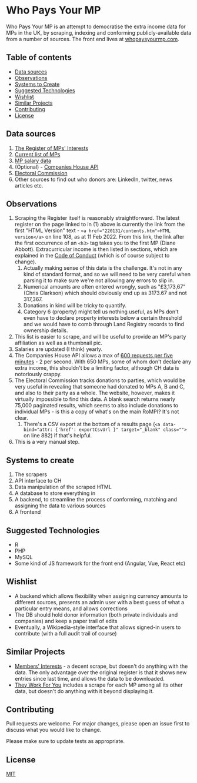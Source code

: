 # Who Pays Your MP
Who Pays Your MP is an attempt to democratise the extra income data for MPs in the UK, by scraping, indexing and conforming publicly-available data from a number of sources. The front end lives at [whopaysyourmp.com](https://whopaysyourmp.com).

## Table of contents
* [Data sources](#data-sources)
* [Observations](#observations)
* [Systems to Create](#systems-to-create)
* [Suggested Technologies](#suggested-technologies)
* [Wishlist](#wishlist)
* [Similar Projects](#similar-projects)
* [Contributing](#contributing)
* [License](#license)

## Data sources
1. [The Register of MPs' Interests](https://publications.parliament.uk/pa/cm/cmregmem/contents2122.htm)
2. [Current list of MPs](https://members.parliament.uk/members/Commons)
3. [MP salary data](https://www.theipsa.org.uk/mp-costs/mps-pay-and-pensions/)
4. (Optional) - [Companies House API](https://developer.company-information.service.gov.uk/)
5. [Electoral Commission](http://search.electoralcommission.org.uk/?currentPage=0&rows=10&sort=AcceptedDate&order=desc&tab=1&et=pp&et=ppm&et=tp&et=perpar&et=rd&isIrishSourceYes=true&isIrishSourceNo=true&prePoll=false&postPoll=true&register=gb&register=ni&register=none&optCols=Register&optCols=CampaigningName&optCols=AccountingUnitsAsCentralParty&optCols=IsSponsorship&optCols=IsIrishSource&optCols=RegulatedDoneeType&optCols=CompanyRegistrationNumber&optCols=Postcode&optCols=NatureOfDonation&optCols=PurposeOfVisit&optCols=DonationAction&optCols=ReportedDate&optCols=IsReportedPrePoll&optCols=ReportingPeriodName&optCols=IsBequest&optCols=IsAggregation)
6. Other sources to find out who donors are: LinkedIn, twitter, news articles etc.

## Observations
1. Scraping the Register itself is reasonably straightforward. The latest register on the page linked to in (1) above is currently the link from the first "HTML Version" text - `<a href="220131/contents.htm">HTML version</a>` on line 108, as at 11 Feb 2022. From this link, the link after the first occurrence of an `<h3>` tag takes you to the first MP (Diane Abbott). Extracurricular income is then listed in sections, which are explained in the [Code of Conduct](https://publications.parliament.uk/pa/cm201719/cmcode/1882/188201.htm) (which is of course subject to change).
    1.  Actually making sense of this data is the challenge. It's not in any kind of standard format, and so we will need to be very careful when parsing it to make sure we're not allowing any errors to slip in.
    2.  Numerical amounts are often entered wrongly, such as "£3,173,67" (Chris Clarkson) which should obviously end up as 3173.67 and not 317,367.
    3.  Donations in kind will be tricky to quantify.
    4.  Category 6 (property) might tell us nothing useful, as MPs don't even have to declare property interests below a certain threshold and we would have to comb through Land Registry records to find ownership details.
2.  This list is easier to scrape, and will be useful to provide an MP's party affiliation as well as a thumbnail pic.
3.  Salaries are updated (I think) yearly.
4.  The Companies House API allows a max of [600 requests per five minutes](https://developer.company-information.service.gov.uk/developer-guidelines/) - 2 per second. With 650 MPs, some of whom don't declare any extra income, this shouldn't be a limiting factor, although CH data is notoriously crappy.
5.  The Electoral Commission tracks donations to parties, which would be very useful in revealing that someone had donated to MPs A, B and C, and also to their party as a whole. The website, however, makes it virtually impossible to find this data. A blank search returns nearly 75,000 paginated results, which seems to also include donations to individual MPs - is this a copy of what's on the main RoMPI? It's not clear.
    1.  There's a CSV export at the bottom of a results page (`<a data-bind="attr: {'href': exportCsvUrl }" target="_blank" class="">` on line 882) if that's helpful.
7.  This is a very manual step.

## Systems to create
1. The scrapers
2. API interface to CH
3. Data manipulation of the scraped HTML
4. A database to store everything in
5. A backend, to streamline the process of conforming, matching and assigning the data to various sources
6. A frontend

## Suggested Technologies
* R 
* PHP
* MySQL
* Some kind of JS framework for the front end (Angular, Vue, React etc)

## Wishlist
* A backend which allows flexibility when assigning currency amounts to different sources, presents an admin user with a best guess of what a particular entry means, and allows corrections
* The DB should hold donor information (both private individuals and companies) and keep a paper trail of edits
* Eventually, a Wikipedia-style interface that allows signed-in users to contribute (with a full audit trail of course)

## Similar Projects
* [Members' Interests](https://www.membersinterests.org.uk/commons/entries/new) - a decent scrape, but doesn't do anything with the data. The only advantage over the original register is that it shows new entries since last time, and allows the data to be downloaded.
* [They Work For You](theyworkforyou.com) includes a scrape for each MP among all its other data, but doesn't do anything with it beyond displaying it.

## Contributing
Pull requests are welcome. For major changes, please open an issue first to discuss what you would like to change.

Please make sure to update tests as appropriate.

## License
[MIT](https://choosealicense.com/licenses/mit/)
